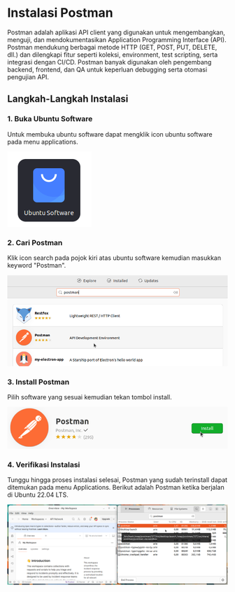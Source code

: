 # Instalasi Postman
Postman adalah aplikasi API client yang digunakan untuk mengembangkan, menguji, dan mendokumentasikan Application Programming Interface (API). Postman mendukung berbagai metode HTTP (GET, POST, PUT, DELETE, dll.) dan dilengkapi fitur seperti koleksi, environment, test scripting, serta integrasi dengan CI/CD. Postman banyak digunakan oleh pengembang backend, frontend, dan QA untuk keperluan debugging serta otomasi pengujian API.
## Langkah-Langkah Instalasi
### 1. Buka Ubuntu Software
Untuk membuka ubuntu software dapat mengklik icon ubuntu software pada menu applications.

![icon](img/icon_ubuntu_software_small.png)

### 2. Cari Postman
Klik icon search pada pojok kiri atas ubuntu software kemudian masukkan keyword "Postman".

![icon](img/Postman_search.png)


### 3. Install Postman
Pilih software yang sesuai kemudian tekan tombol install.

![icon](img/Postman_install.png)


### 4. Verifikasi Instalasi
Tunggu hingga proses instalasi selesai, Postman yang sudah terinstall dapat ditemukan pada menu Applications.
Berikut adalah Postman ketika berjalan di Ubuntu 22.04 LTS.

![icon](img/Postman_run.png)
